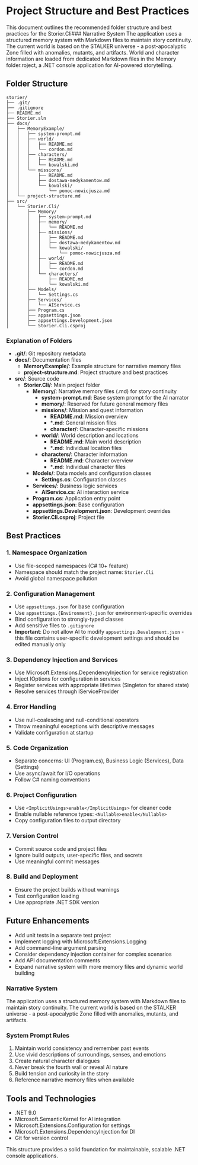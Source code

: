 # Project Structure and Best Practices

This document outlines the recommended folder structure and best practices for the Storier.Cli### Narrative System
The application uses a structured memory system with Markdown files to maintain story continuity. The current world is based on the STALKER universe - a post-apocalyptic Zone filled with anomalies, mutants, and artifacts. World and character information are loaded from dedicated Markdown files in the Memory folder.roject, a .NET console application for AI-powered storytelling.

## Folder Structure

```
storier/
├── .git/
├── .gitignore
├── README.md
├── Storier.sln
├── docs/
│   ├── MemoryExample/
│   │   ├── system-prompt.md
│   │   ├── world/
│   │   │   ├── README.md
│   │   │   └── cordon.md
│   │   ├── characters/
│   │   │   ├── README.md
│   │   │   └── kowalski.md
│   │   └── missions/
│   │       ├── README.md
│   │       ├── dostawa-medykamentow.md
│   │       └── kowalski/
│   │           └── pomoc-nowicjusza.md
│   └── project-structure.md
├── src/
│   └── Storier.Cli/
│       ├── Memory/
│       │   ├── system-prompt.md
│       │   ├── memory/
│       │   │   └── README.md
│       │   ├── missions/
│       │   │   ├── README.md
│       │   │   ├── dostawa-medykamentow.md
│       │   │   └── kowalski/
│       │   │       └── pomoc-nowicjusza.md
│       │   ├── world/
│       │   │   ├── README.md
│       │   │   └── cordon.md
│       │   └── characters/
│       │       ├── README.md
│       │       └── kowalski.md
│       ├── Models/
│       │   └── Settings.cs
│       ├── Services/
│       │   └── AIService.cs
│       ├── Program.cs
│       ├── appsettings.json
│       ├── appsettings.Development.json
│       └── Storier.Cli.csproj
```

### Explanation of Folders

- **.git/**: Git repository metadata
- **docs/**: Documentation files
  - **MemoryExample/**: Example structure for narrative memory files
  - **project-structure.md**: Project structure and best practices
- **src/**: Source code
  - **Storier.Cli/**: Main project folder
    - **Memory/**: Narrative memory files (.md) for story continuity
      - **system-prompt.md**: Base system prompt for the AI narrator
      - **memory/**: Reserved for future general memory files
      - **missions/**: Mission and quest information
        - **README.md**: Mission overview
        - ***.md**: General mission files
        - **character/**: Character-specific missions
      - **world/**: World description and locations
        - **README.md**: Main world description
        - ***.md**: Individual location files
      - **characters/**: Character information
        - **README.md**: Character overview
        - ***.md**: Individual character files
    - **Models/**: Data models and configuration classes
      - **Settings.cs**: Configuration classes
    - **Services/**: Business logic services
      - **AIService.cs**: AI interaction service
    - **Program.cs**: Application entry point
    - **appsettings.json**: Base configuration
    - **appsettings.Development.json**: Development overrides
    - **Storier.Cli.csproj**: Project file

## Best Practices

### 1. Namespace Organization
- Use file-scoped namespaces (C# 10+ feature)
- Namespace should match the project name: `Storier.Cli`
- Avoid global namespace pollution

### 2. Configuration Management
- Use `appsettings.json` for base configuration
- Use `appsettings.{Environment}.json` for environment-specific overrides
- Bind configuration to strongly-typed classes
- Add sensitive files to `.gitignore`
- **Important**: Do not allow AI to modify `appsettings.Development.json` - this file contains user-specific development settings and should be edited manually only

### 3. Dependency Injection and Services
- Use Microsoft.Extensions.DependencyInjection for service registration
- Inject IOptions<T> for configuration in services
- Register services with appropriate lifetimes (Singleton for shared state)
- Resolve services through IServiceProvider

### 4. Error Handling
- Use null-coalescing and null-conditional operators
- Throw meaningful exceptions with descriptive messages
- Validate configuration at startup

### 5. Code Organization
- Separate concerns: UI (Program.cs), Business Logic (Services), Data (Settings)
- Use async/await for I/O operations
- Follow C# naming conventions

### 6. Project Configuration
- Use `<ImplicitUsings>enable</ImplicitUsings>` for cleaner code
- Enable nullable reference types: `<Nullable>enable</Nullable>`
- Copy configuration files to output directory

### 7. Version Control
- Commit source code and project files
- Ignore build outputs, user-specific files, and secrets
- Use meaningful commit messages

### 8. Build and Deployment
- Ensure the project builds without warnings
- Test configuration loading
- Use appropriate .NET SDK version

## Future Enhancements

- Add unit tests in a separate test project
- Implement logging with Microsoft.Extensions.Logging
- Add command-line argument parsing
- Consider dependency injection container for complex scenarios
- Add API documentation comments
- Expand narrative system with more memory files and dynamic world building

### Narrative System
The application uses a structured memory system with Markdown files to maintain story continuity. The current world is based on the STALKER universe - a post-apocalyptic Zone filled with anomalies, mutants, and artifacts.

### System Prompt Rules
1. Maintain world consistency and remember past events
2. Use vivid descriptions of surroundings, senses, and emotions
3. Create natural character dialogues
4. Never break the fourth wall or reveal AI nature
5. Build tension and curiosity in the story
6. Reference narrative memory files when available

## Tools and Technologies

- .NET 9.0
- Microsoft.SemanticKernel for AI integration
- Microsoft.Extensions.Configuration for settings
- Microsoft.Extensions.DependencyInjection for DI
- Git for version control

This structure provides a solid foundation for maintainable, scalable .NET console applications.
